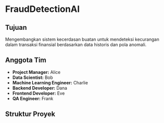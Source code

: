# FraudDetectionAI

## Tujuan
Mengembangkan sistem kecerdasan buatan untuk mendeteksi kecurangan dalam transaksi finansial berdasarkan data historis dan pola anomali.

## Anggota Tim
- **Project Manager:** Alice
- **Data Scientist:** Bob
- **Machine Learning Engineer:** Charlie
- **Backend Developer:** Dana
- **Frontend Developer:** Eve
- **QA Engineer:** Frank

## Struktur Proyek
